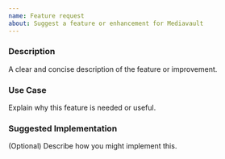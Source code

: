 ```yaml
---
name: Feature request
about: Suggest a feature or enhancement for Mediavault
---
```


### Description
A clear and concise description of the feature or improvement.

### Use Case
Explain why this feature is needed or useful.

### Suggested Implementation
(Optional) Describe how you might implement this.
